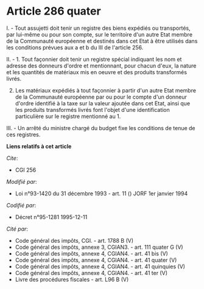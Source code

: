 # Article 286 quater

I. - Tout assujetti doit tenir un registre des biens expédiés ou transportés, par lui-même ou pour son compte, sur le
territoire d'un autre Etat membre de la Communauté européenne et destinés dans cet Etat à être utilisés dans les conditions
prévues aux a et b du III de l'article 256.

II. - 1. Tout façonnier doit tenir un registre spécial indiquant les nom et adresse des donneurs d'ordre et mentionnant, pour
chacun d'eux, la nature et les quantités de matériaux mis en oeuvre et des produits transformés livrés.

2. Les matériaux expédiés à tout façonnier à partir d'un autre Etat membre de la Communauté européenne par ou pour le compte
d'un donneur d'ordre identifié à la taxe sur la valeur ajoutée dans cet Etat, ainsi que les produits transformés livrés font
l'objet d'une identification particulière sur le registre mentionné au 1.

III. - Un arrêté du ministre chargé du budget fixe les conditions de tenue de ces registres.

**Liens relatifs à cet article**

_Cite_:

  - CGI 256

_Modifié par_:

  - Loi n°93-1420 du 31 décembre 1993 - art. 11 () JORF 1er janvier 1994

_Codifié par_:

  - Décret n°95-1281 1995-12-11

_Cité par_:

  - Code général des impôts, CGI. - art. 1788 B (V)
  - Code général des impôts, annexe 3, CGIAN3. - art. 111 quater G (V)
  - Code général des impôts, annexe 4, CGIAN4. - art. 41 bis (V)
  - Code général des impôts, annexe 4, CGIAN4. - art. 41 quater (V)
  - Code général des impôts, annexe 4, CGIAN4. - art. 41 quinquies (V)
  - Code général des impôts, annexe 4, CGIAN4. - art. 41 ter (V)
  - Livre des procédures fiscales - art. L96 B (V)
